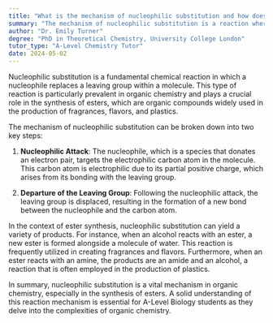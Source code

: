 ```yaml
---
title: "What is the mechanism of nucleophilic substitution and how does it relate to esters?"
summary: "The mechanism of nucleophilic substitution is a reaction where a nucleophile replaces a leaving group."
author: "Dr. Emily Turner"
degree: "PhD in Theoretical Chemistry, University College London"
tutor_type: "A-Level Chemistry Tutor"
date: 2024-05-02
---
```


Nucleophilic substitution is a fundamental chemical reaction in which a nucleophile replaces a leaving group within a molecule. This type of reaction is particularly prevalent in organic chemistry and plays a crucial role in the synthesis of esters, which are organic compounds widely used in the production of fragrances, flavors, and plastics.

The mechanism of nucleophilic substitution can be broken down into two key steps:

1. **Nucleophilic Attack**: The nucleophile, which is a species that donates an electron pair, targets the electrophilic carbon atom in the molecule. This carbon atom is electrophilic due to its partial positive charge, which arises from its bonding with the leaving group.

2. **Departure of the Leaving Group**: Following the nucleophilic attack, the leaving group is displaced, resulting in the formation of a new bond between the nucleophile and the carbon atom.

In the context of ester synthesis, nucleophilic substitution can yield a variety of products. For instance, when an alcohol reacts with an ester, a new ester is formed alongside a molecule of water. This reaction is frequently utilized in creating fragrances and flavors. Furthermore, when an ester reacts with an amine, the products are an amide and an alcohol, a reaction that is often employed in the production of plastics.

In summary, nucleophilic substitution is a vital mechanism in organic chemistry, especially in the synthesis of esters. A solid understanding of this reaction mechanism is essential for A-Level Biology students as they delve into the complexities of organic chemistry.
    